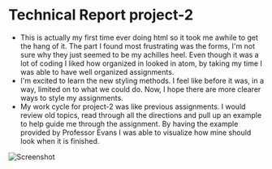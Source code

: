 # Technical Report project-2
* This is actually my first time ever doing html so it took me awhile to get the hang of it. The part I found most frustrating was the forms, I'm not sure why they just seemed to be my achilles heel. Even though it was a lot of coding I liked how organized in looked in atom, by taking my time I was able to have well organized assignments.
* I'm excited to learn the new styling methods. I feel like before it was, in a way, limited on to what we could do. Now, I hope there are more clearer ways to style my assignments.
* My work cycle for project-2 was like previous assignments. I would review old topics, read through all the directions and pull up an example to help guide me through the assignment. By having the example provided by Professor Evans I was able to visualize how mine should look when it is finished.

![Screenshot](.images/screenshot.png)
